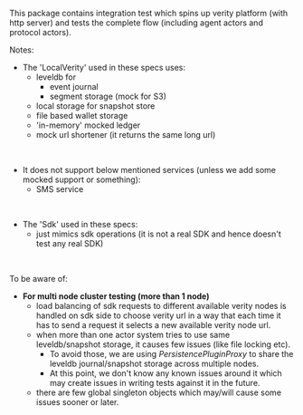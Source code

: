 This package contains integration test which spins up verity platform (with http server)
and tests the complete flow (including agent actors and protocol actors).

Notes:
* The 'LocalVerity' used in these specs uses:
  * leveldb for 
    * event journal
    * segment storage (mock for S3)  
  * local storage for snapshot store  
  * file based wallet storage
  * 'in-memory' mocked ledger
  * mock url shortener (it returns the same long url)
<br/>


* It does not support below mentioned services (unless we add some mocked support or something):
  * SMS service
<br/>

* The 'Sdk' used in these specs:
  * just mimics sdk operations (it is not a real SDK and hence doesn't test any real SDK)

<br/>

To be aware of:
  * **For multi node cluster testing (more than 1 node)**
    * load balancing of sdk requests to different available verity nodes is handled on 
      sdk side to choose verity url in a way that each time it has to send a request 
      it selects a new available verity node url.
    * when more than one actor system tries to use same 
      leveldb/snapshot storage, it causes few issues (like file locking etc). 
        * To avoid those, we are using _PersistencePluginProxy_ to share the leveldb journal/snapshot storage across multiple nodes.
        * At this point, we don't know any known issues around it which may create issues in writing tests against it in the future.
    * there are few global singleton objects which may/will cause some issues sooner or later.
    
